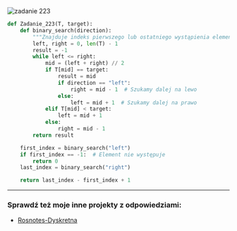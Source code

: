 <picture>
  <source srcset="../../srt/zbior_zadan/223.png" media="(prefers-color-scheme: light)">
  <source srcset="../../srt/zbior_zadan/black_223.png" media="(prefers-color-scheme: dark)">
  <img src="../../srt/zbior_zadan/black_223.png" alt="zadanie 223">
</picture>

```python
def Zadanie_223(T, target):
    def binary_search(direction):
        """Znajduje indeks pierwszego lub ostatniego wystąpienia elementu."""
        left, right = 0, len(T) - 1
        result = -1
        while left <= right:
            mid = (left + right) // 2
            if T[mid] == target:
                result = mid
                if direction == "left":
                    right = mid - 1  # Szukamy dalej na lewo
                else:
                    left = mid + 1  # Szukamy dalej na prawo
            elif T[mid] < target:
                left = mid + 1
            else:
                right = mid - 1
        return result

    first_index = binary_search("left")
    if first_index == -1:  # Element nie występuje
        return 0
    last_index = binary_search("right")

    return last_index - first_index + 1
```


---
### Sprawdź też moje inne projekty z odpowiedziami:
- [Rosnotes-Dyskretna](https://github.com/kamilGie/Rosnotes-Dyskretna)
